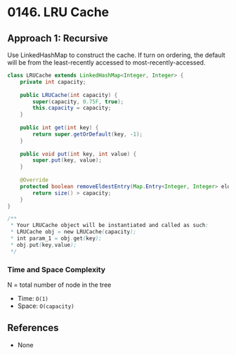 # 0146. LRU Cache

## Approach 1: Recursive
Use LinkedHashMap to construct the cache. If turn on ordering, the default will be from the least-recently accessed to most-recently-accessed.

```Java
class LRUCache extends LinkedHashMap<Integer, Integer> {
    private int capacity;
    
    public LRUCache(int capacity) {
        super(capacity, 0.75F, true);
        this.capacity = capacity;
    }
    
    public int get(int key) {
        return super.getOrDefault(key, -1);
    }
    
    public void put(int key, int value) {
        super.put(key, value);
    }
    
    @Override
    protected boolean removeEldestEntry(Map.Entry<Integer, Integer> eldest) {
        return size() > capacity; 
    }
}

/**
 * Your LRUCache object will be instantiated and called as such:
 * LRUCache obj = new LRUCache(capacity);
 * int param_1 = obj.get(key);
 * obj.put(key,value);
 */
```

### Time and Space Complexity

N = total number of node in the tree
- Time: `O(1)`
- Space: `O(capacity)`

## References
- None